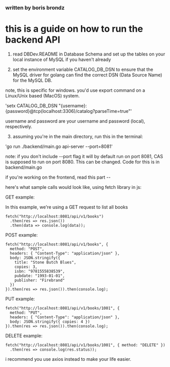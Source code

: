 ### written by boris brondz

# this is a guide on how to run the backend API

1. read DBDev.README in Database Schema and set up the tables on your local instance of MySQL if you haven't already

2. set the environment variable CATALOG_DB_DSN to ensure that the MySQL driver for golang can find the correct DSN (Data Source Name) for the MySQL DB.

note, this is specific for windows. you'd use export command on a Linux/Unix based (MacOS) system.

'setx CATALOG_DB_DSN "{username}:{password}@tcp(localhost:3306)/catalog?parseTime=true"'

username and password are your username and password (local), respectively.

3. assuming you're in the main directory, run this in the terminal:

'go run ./backend/main.go api-server --port=8081'

note:
if you don't include --port flag it will by default run on port 8081, CAS is supposed to run on port 8080. This can be changed. Code for this is in backend/main.go

if you're working on the frontend, read this part --

here's what sample calls would look like, using fetch library in js:

GET example:

In this example, we're using a GET request to list all books

```
fetch("http://localhost:8081/api/v1/books")
  .then(res => res.json())
  .then(data => console.log(data));
```

POST example:

```
fetch("http://localhost:8081/api/v1/books", {
  method: "POST",
  headers: { "Content-Type": "application/json" },
  body: JSON.stringify({
    title: "Stone Butch Blues",
    copies: 3,
    isbn: "9781555838539",
    pubdate: "1993-01-01",
    publisher: "Firebrand"
  })
}).then(res => res.json()).then(console.log);
```

PUT example:

```
fetch("http://localhost:8081/api/v1/books/1001", {
  method: "PUT",
  headers: { "Content-Type": "application/json" },
  body: JSON.stringify({ copies: 4 })
}).then(res => res.json()).then(console.log);
```

DELETE example: 

```
fetch("http://localhost:8081/api/v1/books/1001", { method: "DELETE" })
  .then(res => console.log(res.status));
```

i recommend you use axios instead to make your life easier.